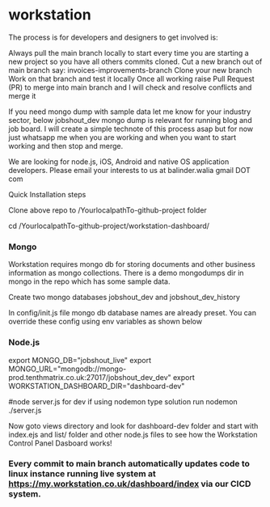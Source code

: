 # workstation
The process is for developers and designers to get involved is:


Always pull the main branch locally to start every time you are starting a new project so you have all others commits cloned.
Cut a new branch out of main branch say: invoices-improvements-branch
Clone your new branch
Work on that branch and test it locally
Once all working raise Pull Request (PR) to merge into main branch and I will check and resolve conflicts and merge it

If you need mongo dump with sample data let me know for your industry sector, below jobshout_dev mongo dump is relevant for running blog and job board.
I will create a simple technote of this process asap but for now just whatsapp me when you are working and when you want to start working and then stop and merge.

We are looking for node.js, iOS, Android and native OS application developers. Please email your interests to us at balinder.walia <AT> gmail DOT com

Quick Installation steps

Clone above repo to /YourlocalpathTo-github-project folder

cd /YourlocalpathTo-github-project/workstation-dashboard/

### Mongo

Workstation requires mongo db for storing documents and other business information as mongo collections. There is a demo mongodumps dir in mongo in the repo which has some sample data.

Create two mongo databases jobshout_dev and jobshout_dev_history

In config/init.js file mongo db database names are already preset. You can override these config using env variables as shown below

### Node.js

export MONGO_DB="jobshout_live"
export MONGO_URL="mongodb://mongo-prod.tenthmatrix.co.uk:27017/jobshout_dev_dev"
export WORKSTATION_DASHBOARD_DIR="dashboard-dev"

#node server.js
for dev if using nodemon type solution run
nodemon ./server.js

Now goto views directory and look for dashboard-dev folder and start with index.ejs and list/ folder and other node.js files to see how the Workstation Control Panel Dasboard works!

### Every commit to main branch automatically updates code to linux instance running live system at https://my.workstation.co.uk/dashboard/index via our CICD system.


